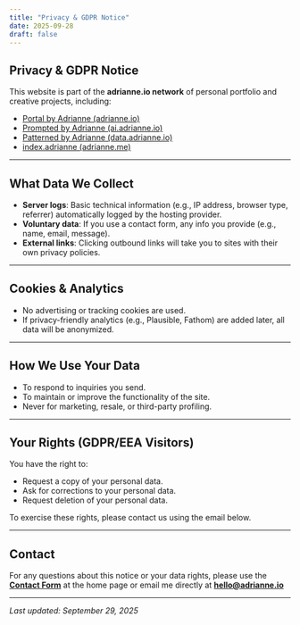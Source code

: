 ```yaml
---
title: "Privacy & GDPR Notice"
date: 2025-09-28
draft: false
---
```


## Privacy & GDPR Notice

This website is part of the **adrianne.io network** of personal portfolio and creative projects, including:

- [Portal by Adrianne (adrianne.io)](https://adrianne.io)
- [Prompted by Adrianne (ai.adrianne.io)](https://ai.adrianne.io)  
- [Patterned by Adrianne (data.adrianne.io)](https://data.adrianne.io)  
- [index.adrianne (adrianne.me)](https://adrianne.me)

---

## What Data We Collect
- **Server logs**: Basic technical information (e.g., IP address, browser type, referrer) automatically logged by the hosting provider.  
- **Voluntary data**: If you use a contact form, any info you provide (e.g., name, email, message).  
- **External links**: Clicking outbound links will take you to sites with their own privacy policies.  

---

## Cookies & Analytics
- No advertising or tracking cookies are used.  
- If privacy-friendly analytics (e.g., Plausible, Fathom) are added later, all data will be anonymized.  

---

## How We Use Your Data
- To respond to inquiries you send.  
- To maintain or improve the functionality of the site.  
- Never for marketing, resale, or third-party profiling.  

---

## Your Rights (GDPR/EEA Visitors)
You have the right to:  
- Request a copy of your personal data.  
- Ask for corrections to your personal data.  
- Request deletion of your personal data.  

To exercise these rights, please contact us using the email below.  

---

## Contact
For any questions about this notice or your data rights, please use the **[Contact Form](https://adrianne.me)** at the home page or email me directly at **hello@adrianne.io**

---

_Last updated: September 29, 2025_